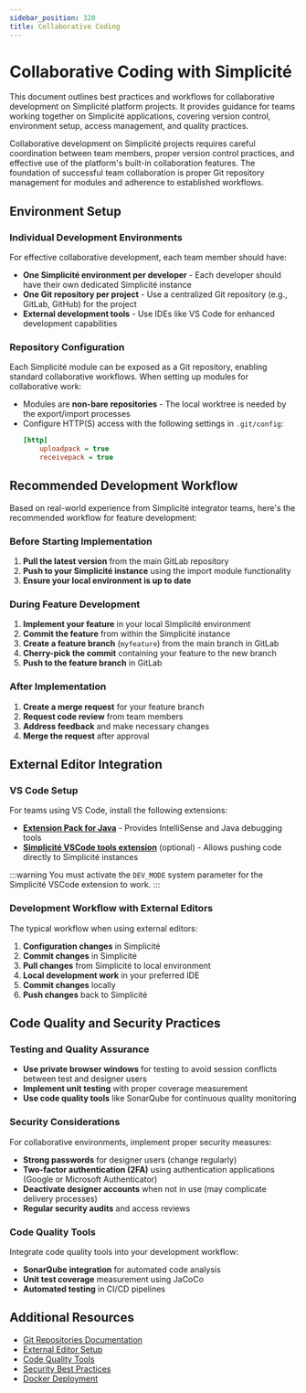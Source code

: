 ```yaml
---
sidebar_position: 320
title: Collaborative Coding
---
```


# Collaborative Coding with Simplicité

This document outlines best practices and workflows for collaborative development on Simplicité platform projects. It provides guidance for teams working together on Simplicité applications, covering version control, environment setup, access management, and quality practices.

Collaborative development on Simplicité projects requires careful coordination between team members, proper version control practices, and effective use of the platform's built-in collaboration features. The foundation of successful team collaboration is proper Git repository management for modules and adherence to established workflows.

## Environment Setup

### Individual Development Environments

For effective collaborative development, each team member should have:

- **One Simplicité environment per developer** - Each developer should have their own dedicated Simplicité instance
- **One Git repository per project** - Use a centralized Git repository (e.g., GitLab, GitHub) for the project
- **External development tools** - Use IDEs like VS Code for enhanced development capabilities

### Repository Configuration

Each Simplicité module can be exposed as a Git repository, enabling standard collaborative workflows. When setting up modules for collaborative work:

- Modules are **non-bare repositories** - The local worktree is needed by the export/import processes
- Configure HTTP(S) access with the following settings in `.git/config`:
  ```ini
  [http]
      uploadpack = true
      receivepack = true
  ```

## Recommended Development Workflow

Based on real-world experience from Simplicité integrator teams, here's the recommended workflow for feature development:

### Before Starting Implementation

1. **Pull the latest version** from the main GitLab repository
2. **Push to your Simplicité instance** using the import module functionality
3. **Ensure your local environment is up to date**

### During Feature Development

1. **Implement your feature** in your local Simplicité environment
2. **Commit the feature** from within the Simplicité instance
3. **Create a feature branch** (`myfeature`) from the main branch in GitLab
4. **Cherry-pick the commit** containing your feature to the new branch
5. **Push to the feature branch** in GitLab

### After Implementation

1. **Create a merge request** for your feature branch
2. **Request code review** from team members
3. **Address feedback** and make necessary changes
4. **Merge the request** after approval

## External Editor Integration

### VS Code Setup

For teams using VS Code, install the following extensions:

- **[Extension Pack for Java](https://marketplace.visualstudio.com/items?itemName=vscjava.vscode-java-pack)** - Provides IntelliSense and Java debugging tools
- **[Simplicité VSCode tools extension](https://marketplace.visualstudio.com/items?itemName=SimpliciteSoftware.simplicite-vscode-tools)** (optional) - Allows pushing code directly to Simplicité instances

:::warning
You must activate the `DEV_MODE` system parameter for the Simplicité VSCode extension to work.
:::

### Development Workflow with External Editors

The typical workflow when using external editors:

1. **Configuration changes** in Simplicité
2. **Commit changes** in Simplicité
3. **Pull changes** from Simplicité to local environment
4. **Local development work** in your preferred IDE
5. **Commit changes** locally
6. **Push changes** back to Simplicité

## Code Quality and Security Practices

### Testing and Quality Assurance

- **Use private browser windows** for testing to avoid session conflicts between test and designer users
- **Implement unit testing** with proper coverage measurement
- **Use code quality tools** like SonarQube for continuous quality monitoring

### Security Considerations

For collaborative environments, implement proper security measures:

- **Strong passwords** for designer users (change regularly)
- **Two-factor authentication (2FA)** using authentication applications (Google or Microsoft Authenticator)
- **Deactivate designer accounts** when not in use (may complicate delivery processes)
- **Regular security audits** and access reviews

### Code Quality Tools

Integrate code quality tools into your development workflow:

- **SonarQube integration** for automated code analysis
- **Unit test coverage** measurement using JaCoCo
- **Automated testing** in CI/CD pipelines

## Additional Resources

- [Git Repositories Documentation](/docs/integration/webservices/git-repositories)
- [External Editor Setup](/docs/devops/external-editor)
- [Code Quality Tools](/docs/devops/code-quality)
- [Security Best Practices](/docs/security)
- [Docker Deployment](/docs/operation/docker)

